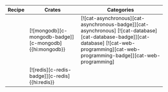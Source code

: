 | Recipe | Crates | Categories |
|--------|--------|------------|
|  | [![mongodb][c-mongodb-badge]][c-mongodb]{{hi:mongodb}} | [![cat-asynchronous][cat-asynchronous-badge]][cat-asynchronous] [![cat-database][cat-database-badge]][cat-database] [![cat-web-programming][cat-web-programming-badge]][cat-web-programming] |
|  | [![redis][c-redis-badge]][c-redis]{{hi:redis}} |  |

